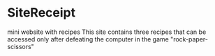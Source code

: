 # SiteReceipt
mini website with recipes
This site contains three recipes that can be accessed only after defeating the computer in the game "rock-paper-scissors"
